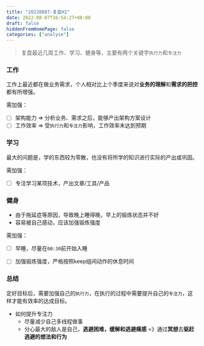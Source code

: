 ```yaml
---
title: "20220807-复盘H1"
date: 2022-08-07T16:54:27+08:00
draft: false
hiddenFromHomePage: false
categories: ["analyse"]
---
```

> 复盘最近几周工作、学习、健身等，主要有两个关键字`执行力`和`专注力`

### 工作
工作上最近都在做业务需求，个人相对比上个季度来说对**业务的理解**和**需求的把控**都有所增强。

需加强：
- [ ] 架构能力 => 分析业务、需求之后，能够产出架构方案设计
- [ ] 工作效率 => 受`执行力`和`专注力`影响，工作效率未达到预期
### 学习
最大的问题是，学的东西较为零散，也没有将所学的知识进行实际的产出或巩固。

需加强：
- [ ] 专注学习某项技术，产出文章/工具/产品
### 健身
+ 由于拖延症等原因，导致晚上睡得晚，早上的锻炼状态并不好
+ 容易被自己感动，应该加强锻炼强度
  
需加强：
- [ ] 早睡，尽量在`00:30`前开始入睡
- [ ] 加强锻炼强度，严格按照keep组间动作的休息时间


### 总结
定好目标后，需要加强自己的`执行力`，在执行的过程中需要提升自己的`专注力`，这样才能有效率的达成目标。
+ 如何提升专注力
  + 尽量减少自己多线程做事
  + 分心最大的敌人是自己，**逃避困难，缓解和逃避痛感** =》通过**冥想**去**驱赶逃避的想法和行为**